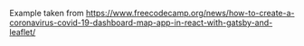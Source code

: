 Example taken from https://www.freecodecamp.org/news/how-to-create-a-coronavirus-covid-19-dashboard-map-app-in-react-with-gatsby-and-leaflet/
